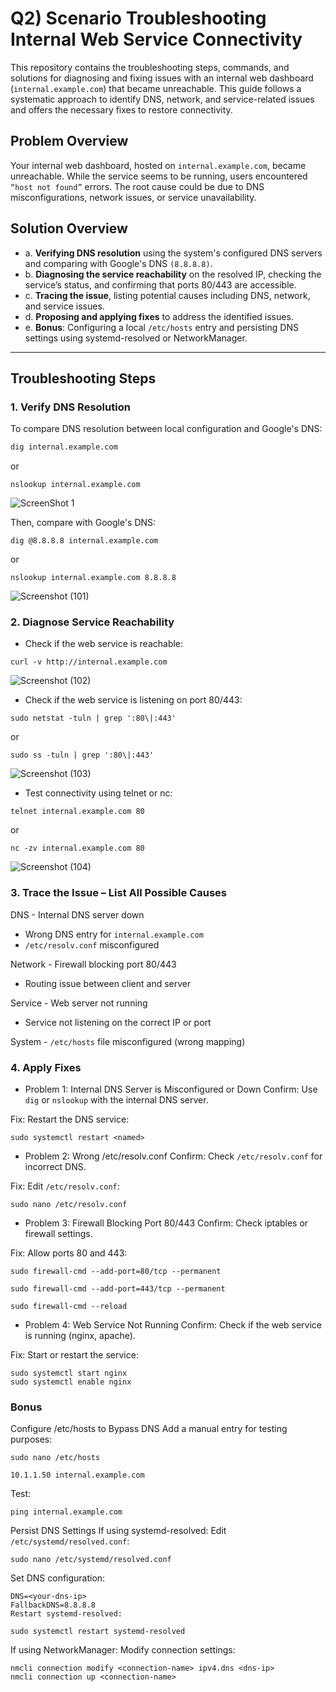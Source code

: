 # Q2) Scenario Troubleshooting Internal Web Service Connectivity

This repository contains the troubleshooting steps, commands, and solutions for diagnosing and fixing issues with an internal web dashboard (`internal.example.com`) that became unreachable. This guide follows a systematic approach to identify DNS, network, and service-related issues and offers the necessary fixes to restore connectivity.

## **Problem Overview**

Your internal web dashboard, hosted on `internal.example.com`, became unreachable. While the service seems to be running, users encountered ```“host not found”``` errors. The root cause could be due to DNS misconfigurations, network issues, or service unavailability.

## **Solution Overview**

- a. **Verifying DNS resolution** using the system's configured DNS servers and comparing with Google's DNS ```(8.8.8.8)```.
- b. **Diagnosing the service reachability** on the resolved IP, checking the service’s status, and confirming that ports 80/443 are accessible.
- c. **Tracing the issue**, listing potential causes including DNS, network, and service issues.
- d. **Proposing and applying fixes** to address the identified issues.
- e. **Bonus**: Configuring a local `/etc/hosts` entry and persisting DNS settings using systemd-resolved or NetworkManager.

---

## **Troubleshooting Steps**

### 1. Verify DNS Resolution
To compare DNS resolution between local configuration and Google's DNS:

```bash
dig internal.example.com
```
or
```
nslookup internal.example.com
```
![ScreenShot 1](https://github.com/user-attachments/assets/cadbe379-4291-402a-ab91-2959ba750e6b)


Then, compare with Google's DNS:
```
dig @8.8.8.8 internal.example.com
```
or
```
nslookup internal.example.com 8.8.8.8
```
![Screenshot (101)](https://github.com/user-attachments/assets/22761bab-9854-423c-9449-3259fccf3e14)

### 2. Diagnose Service Reachability 
- Check if the web service is reachable:
```
curl -v http://internal.example.com
```
![Screenshot (102)](https://github.com/user-attachments/assets/196c588b-dc1a-47c3-8cdb-07bcd1e331e2)


- Check if the web service is listening on port 80/443:
```
sudo netstat -tuln | grep ':80\|:443'
```
or
```
sudo ss -tuln | grep ':80\|:443'
```
![Screenshot (103)](https://github.com/user-attachments/assets/1f01da67-d034-4a09-b91a-ff3169de149d)

- Test connectivity using telnet or nc:
```
telnet internal.example.com 80
```
or
```
nc -zv internal.example.com 80
```
![Screenshot (104)](https://github.com/user-attachments/assets/c1f2513e-2cc0-4b0a-b494-65c5edf5cf51)

### 3. Trace the Issue – List All Possible Causes

DNS	- Internal DNS server down
- Wrong DNS entry for ```internal.example.com```
- ```/etc/resolv.conf``` misconfigured

Network	- Firewall blocking port 80/443
- Routing issue between client and server

Service	- Web server not running
- Service not listening on the correct IP or port

System	- ```/etc/hosts``` file misconfigured (wrong mapping)

### 4. Apply Fixes
- Problem 1: Internal DNS Server is Misconfigured or Down
Confirm: Use ```dig``` or ```nslookup``` with the internal DNS server.

Fix: Restart the DNS service:
```
sudo systemctl restart <named>
```
- Problem 2: Wrong /etc/resolv.conf
Confirm: Check ```/etc/resolv.conf``` for incorrect DNS.

Fix: Edit ```/etc/resolv.conf```:
```
sudo nano /etc/resolv.conf
```
- Problem 3: Firewall Blocking Port 80/443
Confirm: Check iptables or firewall settings.

Fix: Allow ports 80 and 443:
```
sudo firewall-cmd --add-port=80/tcp --permanent
```
```
sudo firewall-cmd --add-port=443/tcp --permanent
```
```
sudo firewall-cmd --reload
```
- Problem 4: Web Service Not Running
Confirm: Check if the web service is running (nginx, apache).

Fix: Start or restart the service:
```
sudo systemctl start nginx
sudo systemctl enable nginx
```
### Bonus
Configure /etc/hosts to Bypass DNS
Add a manual entry for testing purposes:
```
sudo nano /etc/hosts
```
```
10.1.1.50 internal.example.com
```
Test:
```
ping internal.example.com
```
Persist DNS Settings
If using systemd-resolved:
Edit ```/etc/systemd/resolved.conf```:
```
sudo nano /etc/systemd/resolved.conf
```
Set DNS configuration:
```
DNS=<your-dns-ip>
FallbackDNS=8.8.8.8
Restart systemd-resolved:
```
```
sudo systemctl restart systemd-resolved
```
If using NetworkManager:
Modify connection settings:
```
nmcli connection modify <connection-name> ipv4.dns <dns-ip>
nmcli connection up <connection-name>
```
